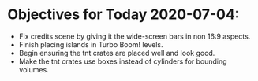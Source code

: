 # Objectives for Today 2020-07-04:

- Fix credits scene by giving it the wide-screen bars in non 16:9 aspects.
- Finish placing islands in Turbo Boom! levels.
- Begin ensuring the tnt crates are placed well and look good.
- Make the tnt crates use boxes instead of cylinders for bounding volumes.

